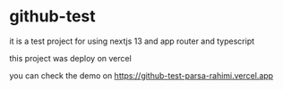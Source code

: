 # github-test
it is a test project for using nextjs 13 and app router and typescript

this project was deploy on vercel 

you can check the demo on https://github-test-parsa-rahimi.vercel.app
